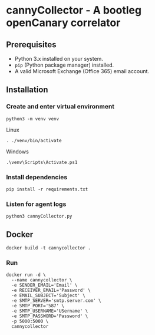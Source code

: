 # cannyCollector - A bootleg openCanary correlator

## Prerequisites

- Python 3.x installed on your system.
- `pip` (Python package manager) installed.
- A valid Microsoft Exchange (Office 365) email account.

## Installation

### Create and enter virtual environment 
```
python3 -m venv venv
```
Linux
```
. ./venv/bin/activate
```
Windows
```
.\venv\Scripts\Activate.ps1
```
### Install dependencies
```
pip install -r requirements.txt
```
### Listen for agent logs
```
python3 cannyCollector.py
```

## Docker 
```
docker build -t cannycollector .
```
### Run

```
docker run -d \
  --name cannycollector \
  -e SENDER_EMAIL='Email' \
  -e RECEIVER_EMAIL='Password' \
  -e EMAIL_SUBJECT='Subject' \
  -e SMTP_SERVER='smtp.server.com' \
  -e SMTP_PORT='587' \
  -e SMTP_USERNAME='USername' \
  -e SMTP_PASSWORD='Password' \
  -p 5000:5000 \
  cannycollector
```